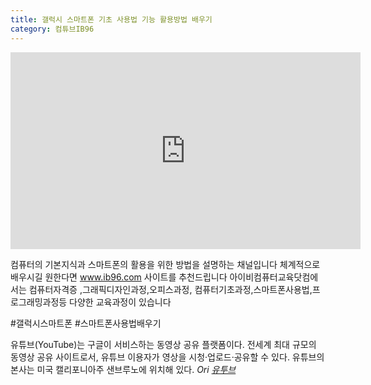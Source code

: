 ```yaml
---
title: 갤럭시 스마트폰 기초 사용법 기능 활용방법 배우기
category: 컴튜브IB96
---
```

<iframe width="560" height="315" src="https://www.youtube.com/embed/VhN1pbeO_xA" frameborder="0" allow="accelerometer; autoplay; clipboard-write; encrypted-media; gyroscope; picture-in-picture" allowfullscreen></iframe>


<!-- more -->

컴퓨터의 기본지식과 스마트폰의 활용을 위한 방법을 설명하는 채널입니다
 체계적으로 배우시길 원한다면 www.ib96.com 사이트를 추천드립니다
아이비컴퓨터교육닷컴에서는 컴퓨터자격증 ,그래픽디자인과정,오피스과정,
컴퓨터기초과정,스마트폰사용법,프로그래밍과정등 다양한 교육과정이 있습니다

#갤럭시스마트폰 #스마트폰사용법배우기

유튜브(YouTube)는 구글이 서비스하는 동영상 공유 플랫폼이다. 전세계 최대 규모의 동영상 공유 사이트로서, 유튜브 이용자가 영상을 시청·업로드·공유할 수 있다. 유튜브의 본사는 미국 캘리포니아주 샌브루노에 위치해 있다. _Ori [유투브](https://ko.wikipedia.org/wiki/%EC%9C%A0%ED%8A%9C%EB%B8%8C)_
